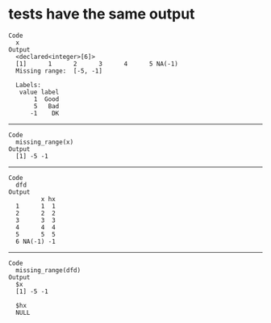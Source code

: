 # tests have the same output

    Code
      x
    Output
      <declared<integer>[6]>
      [1]      1      2      3      4      5 NA(-1)
      Missing range:  [-5, -1]
      
      Labels:
       value label
           1  Good
           5   Bad
          -1    DK

---

    Code
      missing_range(x)
    Output
      [1] -5 -1

---

    Code
      dfd
    Output
             x hx
      1      1  1
      2      2  2
      3      3  3
      4      4  4
      5      5  5
      6 NA(-1) -1

---

    Code
      missing_range(dfd)
    Output
      $x
      [1] -5 -1
      
      $hx
      NULL
      


